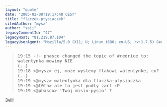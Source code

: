 ```yaml
---
layout: "quote"
date: "2005-02-08T19:17:48 CEST"
title: "flaczek-ptysiaczek"
citedAuthor: "mysz"
author: "saji"
legacyCommentId: "47"
legacyHost: "81.219.87.104"
legacyUserAgent: "Mozilla/5.0 (X11; U; Linux i686; en-US; rv:1.7.5) Gecko/20041203 Firefox/1.0"
---
```



<blockquote><tt>19:15 -!- phasco changed the topic of #redrice to: walentynka mowimy NIE<br>
(..)<br>
19:18 &lt;@mysz&gt; ej, moze wyslemy flakowi walentynke, co?<br>
(..)<br>
19:19 &lt;@mysz&gt; walentynka dla flaczka-ptysiaczka<br>
19:19 &lt;@t0th&gt; ale to jest podly zart :P<br>
19:19 &lt;@phasco&gt; 'Twoj misio-pysio' ?</tt></blockquote>
3vil!